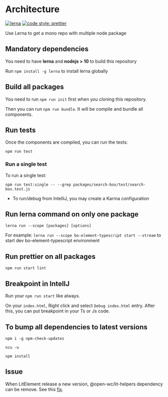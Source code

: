 # Architecture

[![lerna](https://img.shields.io/badge/maintained%20with-lerna-cc00ff.svg)](https://lerna.js.org/)
[![code style: prettier](https://img.shields.io/badge/code_style-prettier-ff69b4.svg?style=flat-square)](https://github.com/prettier/prettier)

Use Lerna to get a mono repo with multiple node package

## Mandatory dependencies

You need to have **lerna** and **nodejs > 10** to build this repository

Run `npm install -g lerna` to install lerna globally
    

## Build all packages

You need to run `npm run init` first when you cloning this repository.

Then you can run `npm run bundle`. It will be compile and bundle all components.
    
## Run tests
Once the components are compiled, you can run the tests:

    npm run test
    
### Run a single test
To run a single test:

    npm run test:single -- --grep packages/search-box/test/search-box.test.js
    
- To run/debug from IntelliJ, you may create a Karma configuration

    
## Run lerna command on only one package

    lerna run --scope [packages] [options]
    
For example: `lerna run --scope bo-element-typescript start --stream` to start dev bo-element-typescript environment
    
    
## Run prettier on all packages

    npm run start lint
    
    
## Breakpoint in IntellJ

Run your `npm run start` like always.

On your `index.html`, Right click and select `Debug index.html` entry. After this, you can put breakpoint in your Ts or Js code.


## To bump all dependencies to latest versions
`npm i -g npm-check-updates`

`ncu -u`

`npm install`

<!-- Comments on purpose
   ## Publish
   
   To make this module available on npm registry, run:
    
       npm publish
       
   To unpublished a version run:
   
       npm unpublish <package>@<version>
   
   ## Release
   
   To release a new version on this component, run this following command:
   
       npm run release -- major|minor|patch
       
   During development phase, you can run 
   
       npm run release -- <suffix>
-->

## Issue

When LitElement release a new version, @open-wc/lit-helpers dependency can be remove. See this [fix](https://github.com/Polymer/lit-html/commit/9d8d3f82f08573cb3e98053e679b1f87fff85dbc).
